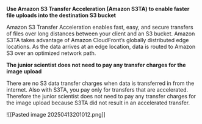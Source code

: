 **Use Amazon S3 Transfer Acceleration (Amazon S3TA) to enable faster file uploads into the destination S3 bucket**

Amazon S3 Transfer Acceleration enables fast, easy, and secure transfers of files over long distances between your client and an S3 bucket. Amazon S3TA takes advantage of Amazon CloudFront’s globally distributed edge locations. As the data arrives at an edge location, data is routed to Amazon S3 over an optimized network path.



**The junior scientist does not need to pay any transfer charges for the image upload**

There are no S3 data transfer charges when data is transferred in from the internet. Also with S3TA, you pay only for transfers that are accelerated. Therefore the junior scientist does not need to pay any transfer charges for the image upload because S3TA did not result in an accelerated transfer.

![[Pasted image 20250413201012.png]]

